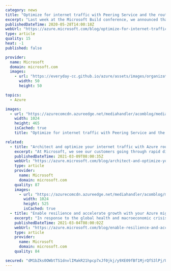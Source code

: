 ```yaml
---
category: news
title: "Optimize for internet traffic with Peering Service and the routing preference option"
excerpt: "Last week at the Microsoft Build conference, we announced that Azure Peering Service is now generally available. We also introduced “routing preference,” a new option for our customers to further architect and optimize their traffic to and from Azure over the “public Internet.”\r\n\r\nNetworking is a critical"
publishedDateTime: 2020-05-28T14:00:18Z
webUrl: "https://azure.microsoft.com/blog/optimize-for-internet-traffic-with-peering-service-and-the-routing-preference-option/"
type: article
quality: 15
heat: -1
published: false

provider:
  name: Microsoft
  domain: microsoft.com
  images:
    - url: "https://everyday-cc.github.io/azure/assets/images/organizations/microsoft.com-50x50.jpg"
      width: 50
      height: 50

topics:
  - Azure

images:
  - url: "https://azurecomcdn.azureedge.net/mediahandler/acomblog/media/Default/blog/bb04df39-5a78-4b0d-bfe9-f654127736da.png"
    width: 1024
    height: 465
    isCached: true
    title: "Optimize for internet traffic with Peering Service and the routing preference option"

related:
  - title: "Architect and optimize your internet traffic with Azure routing preference"
    excerpt: "At Microsoft, we see our customers going through rapid digital transformation to accelerate business growth and empower their employees. And the shift to the digital sphere means a phenomenal growth in internet traffic."
    publishedDateTime: 2021-03-09T08:00:35Z
    webUrl: "https://azure.microsoft.com/blog/architect-and-optimize-your-internet-traffic-with-azure-routing-preference/"
    type: article
    provider:
      name: Microsoft
      domain: microsoft.com
    quality: 87
    images:
      - url: "https://azurecomcdn.azureedge.net/mediahandler/acomblog/media/Default/blog/167f0968-b23e-4c38-bbdf-7e438ea4fcb6.png"
        width: 1024
        height: 525
        isCached: true
  - title: "Enable resilience and accelerate growth with your Azure migration"
    excerpt: "In response to the global health and macroeconomic crisis that began last year, customers have been accelerating their digital transformation efforts at an unprecedented pace to help bolster organizational resilience. "
    publishedDateTime: 2021-03-04T08:00:02Z
    webUrl: "https://azure.microsoft.com/blog/enable-resilience-and-accelerate-growth-with-your-azure-migration/"
    type: article
    provider:
      name: Microsoft
      domain: microsoft.com
    quality: 84

secured: "dM1bZks0OWbtTS1dnvlIMakR21hpcp7xJf0jkj/y9XE09fBf1MjrQfS3lPj/UeBH75VYqX1ftMeJ+C3rpM/cyQC0SY+xQIEt/Mna+Ad9Ml0ML/Bjo8QzJ8yHu9dGQ4VFR65taaGV08ZbIkrLQ1ZpuBZMiafgN5ldIgEte2GTUMiiG/pos7zvOBJ4B2ewabXSx7TITjTCa56qzjqRKOVYuld2Vq7M4Ww8trigNGU0L5e0gg12nwuEXUfnxyjk8lOQ+bibtS2QO0jrJd84bAuKaumUlWmwG1GEjf9X1xvqA/1eR45WGZtvhwE/n2KuUMRK2TzkJTZUw1shoXXLKZM+ww==;ccLhvT8uKfzeu8xpRHdm5g=="
---
```


